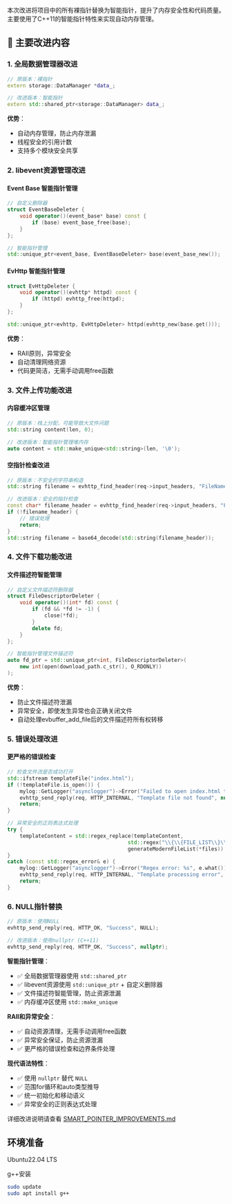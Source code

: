 本次改进将项目中的所有裸指针替换为智能指针，提升了内存安全性和代码质量。主要使用了C++11的智能指针特性来实现自动内存管理。

## 🔧 **主要改进内容**

### 1. **全局数据管理器改进**
```cpp
// 原版本：裸指针
extern storage::DataManager *data_;

// 改进版本：智能指针
extern std::shared_ptr<storage::DataManager> data_;
```

**优势**：
- 自动内存管理，防止内存泄漏
- 线程安全的引用计数
- 支持多个模块安全共享

### 2. **libevent资源管理改进**

#### **Event Base 智能指针管理**
```cpp
// 自定义删除器
struct EventBaseDeleter {
    void operator()(event_base* base) const {
        if (base) event_base_free(base);
    }
};

// 智能指针管理
std::unique_ptr<event_base, EventBaseDeleter> base(event_base_new());
```

#### **EvHttp 智能指针管理**
```cpp
struct EvHttpDeleter {
    void operator()(evhttp* httpd) const {
        if (httpd) evhttp_free(httpd);
    }
};

std::unique_ptr<evhttp, EvHttpDeleter> httpd(evhttp_new(base.get()));
```

**优势**：
- RAII原则，异常安全
- 自动清理网络资源
- 代码更简洁，无需手动调用free函数

### 3. **文件上传功能改进**

#### **内容缓冲区管理**
```cpp
// 原版本：栈上分配，可能导致大文件问题
std::string content(len, 0);

// 改进版本：智能指针管理堆内存
auto content = std::make_unique<std::string>(len, '\0');
```

#### **空指针检查改进**
```cpp
// 原版本：不安全的字符串构造
std::string filename = evhttp_find_header(req->input_headers, "FileName");

// 改进版本：安全的指针检查
const char* filename_header = evhttp_find_header(req->input_headers, "FileName");
if (!filename_header) {
    // 错误处理
    return;
}
std::string filename = base64_decode(std::string(filename_header));
```

### 4. **文件下载功能改进**

#### **文件描述符智能管理**
```cpp
// 自定义文件描述符删除器
struct FileDescriptorDeleter {
    void operator()(int* fd) const {
        if (fd && *fd != -1) {
            close(*fd);
        }
        delete fd;
    }
};

// 智能指针管理文件描述符
auto fd_ptr = std::unique_ptr<int, FileDescriptorDeleter>(
    new int(open(download_path.c_str(), O_RDONLY))
);
```

**优势**：
- 防止文件描述符泄漏
- 异常安全，即使发生异常也会正确关闭文件
- 自动处理evbuffer_add_file后的文件描述符所有权转移

### 5. **错误处理改进**

#### **更严格的错误检查**
```cpp
// 检查文件流是否成功打开
std::ifstream templateFile("index.html");
if (!templateFile.is_open()) {
    mylog::GetLogger("asynclogger")->Error("Failed to open index.html template file");
    evhttp_send_reply(req, HTTP_INTERNAL, "Template file not found", nullptr);
    return;
}

// 异常安全的正则表达式处理
try {
    templateContent = std::regex_replace(templateContent, 
                                       std::regex("\\{\\{FILE_LIST\\}\\}"),
                                       generateModernFileList(*files));
}
catch (const std::regex_error& e) {
    mylog::GetLogger("asynclogger")->Error("Regex error: %s", e.what());
    evhttp_send_reply(req, HTTP_INTERNAL, "Template processing error", nullptr);
    return;
}
```

### 6. **NULL指针替换**
```cpp
// 原版本：使用NULL
evhttp_send_reply(req, HTTP_OK, "Success", NULL);

// 改进版本：使用nullptr (C++11)
evhttp_send_reply(req, HTTP_OK, "Success", nullptr);
```

**智能指针管理**：
- ✅ 全局数据管理器使用 `std::shared_ptr`
- ✅ libevent资源使用 `std::unique_ptr` + 自定义删除器
- ✅ 文件描述符智能管理，防止资源泄漏
- ✅ 内存缓冲区使用 `std::make_unique`

**RAII和异常安全**：
- ✅ 自动资源清理，无需手动调用free函数
- ✅ 异常安全保证，防止资源泄漏
- ✅ 更严格的错误检查和边界条件处理

**现代语法特性**：
- ✅ 使用 `nullptr` 替代 `NULL`
- ✅ 范围for循环和auto类型推导
- ✅ 统一初始化和移动语义
- ✅ 异常安全的正则表达式处理

详细改进说明请查看 [SMART_POINTER_IMPROVEMENTS.md](./SMART_POINTER_IMPROVEMENTS.md)

## 环境准备

Ubuntu22.04 LTS

g++安装

```bash
sudo update
sudo apt install g++
```

